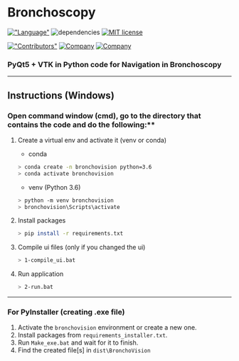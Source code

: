 # Bronchoscopy

[!["Language"](https://img.shields.io/github/languages/top/saeeddiscovery/bronchoscopy.svg?style=for-the-badge&logo=python)](http://python.org/)
![dependencies](https://img.shields.io/badge/dependencies-PyQt5-brightgreen.svg?style=for-the-badge)
[![MIT license](https://img.shields.io/badge/License-MIT-blue.svg?style=for-the-badge)](https://lbesson.mit-license.org/)

[!["Contributors"](https://img.shields.io/github/contributors/saeeddiscovery/bronchoscopy.svg?style=social&logo=visual%20studio%20code)](https://github.com/saeeddiscovery/bronchoscopy/graphs/contributors)
[![Company](https://img.shields.io/badge/Company-Parsiss-blue.svg?style=social&logo=c)](http://parsiss.com/)
[![Company](https://img.shields.io/badge/Company-AitinTech-blue.svg?style=social&logo=c)](http://AitinTech.ir/)


### PyQt5 + VTK in Python code for Navigation in Bronchoscopy

-----------

## Instructions (Windows)

### Open command window (cmd), go to the directory that contains the code and do the following:**

1. Create a virtual env and activate it (venv or conda) 
    - conda
    ```bash
    > conda create -n bronchovision python=3.6
    > conda activate bronchovision
    ```
    - venv (Python 3.6)
    ```bash
    > python -m venv bronchovision
    > bronchovision\Scripts\activate
    ```


2. Install packages
    ```bash
    > pip install -r requirements.txt
    ```

3. Compile ui files (only if you changed the ui)
    ```bash
    > 1-compile_ui.bat
    ```

4. Run application
    ```bash
    > 2-run.bat
    ```
--------------
### For PyInstaller (creating .exe file)
1. Activate the `bronchovision` environment or create a new one.
2. Install packages from `requirements_installer.txt`.
3. Run `Make_exe.bat` and wait for it to finish.
4. Find the created file[s] in `dist\BronchoVision`

